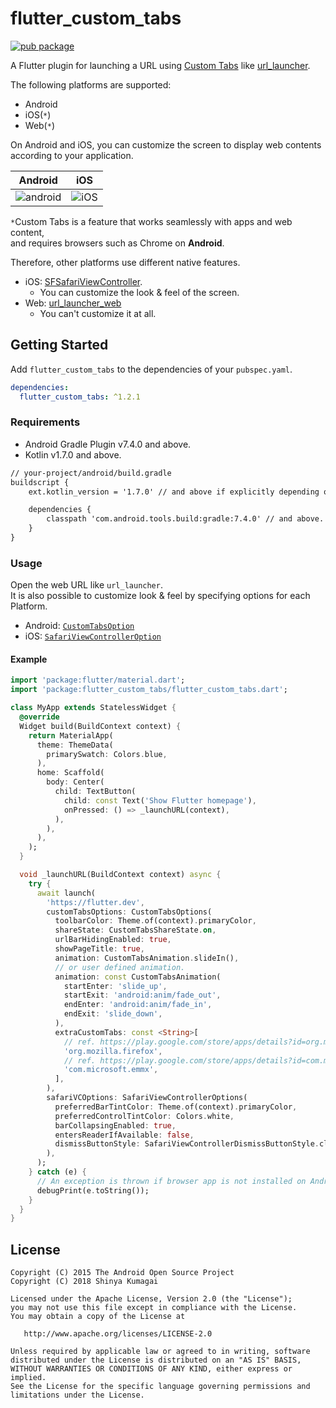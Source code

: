 # flutter_custom_tabs
[![pub package](https://img.shields.io/pub/v/flutter_custom_tabs.svg)](https://pub.dartlang.org/packages/flutter_custom_tabs)

A Flutter plugin for launching a URL using [Custom Tabs](https://developer.chrome.com/docs/android/custom-tabs/)
 like [url_launcher](https://pub.dev/packages/url_launcher).  

The following platforms are supported:
- Android
- iOS(`*`)
- Web(`*`)

On Android and iOS, you can customize the screen 
to display web contents according to your application.

| Android | iOS |
| - | - |
| ![android](https://i.imgur.com/lgPWvLS.gif) | ![iOS](https://i.imgur.com/LhsCUzb.gif) |

`*`Custom Tabs is a feature that works seamlessly with apps and web content,  
and requires browsers such as Chrome on **Android**.  

Therefore, other platforms use different native features.
- iOS: [SFSafariViewController](https://developer.apple.com/documentation/safariservices/sfsafariviewcontroller).
  - You can customize the look & feel of the screen.
- Web: [url_launcher_web](https://pub.dev/packages/url_launcher_web)
  - You can't customize it at all.

## Getting Started
Add `flutter_custom_tabs` to the dependencies of your `pubspec.yaml`.

``` yaml
dependencies:
  flutter_custom_tabs: ^1.2.1
```

### Requirements
- Android Gradle Plugin v7.4.0 and above.
- Kotlin v1.7.0 and above.

```diff
// your-project/android/build.gradle
buildscript {
    ext.kotlin_version = '1.7.0' // and above if explicitly depending on Kotlin.

    dependencies {
        classpath 'com.android.tools.build:gradle:7.4.0' // and above.
    }
}
```

### Usage
Open the web URL like `url_launcher`.  
It is also possible to customize look & feel by specifying options for each Platform.
- Android: [`CustomTabsOption`](https://github.com/droibit/flutter_custom_tabs/blob/main/flutter_custom_tabs_platform_interface/lib/src/custom_tabs_option.dart)
- iOS: [`SafariViewControllerOption`](https://github.com/droibit/flutter_custom_tabs/blob/main/flutter_custom_tabs_platform_interface/lib/src/safari_view_controller_option.dart)

#### Example

``` dart
import 'package:flutter/material.dart';
import 'package:flutter_custom_tabs/flutter_custom_tabs.dart';

class MyApp extends StatelessWidget {
  @override
  Widget build(BuildContext context) {
    return MaterialApp(
      theme: ThemeData(
        primarySwatch: Colors.blue,
      ),
      home: Scaffold(
        body: Center(
          child: TextButton(
            child: const Text('Show Flutter homepage'),
            onPressed: () => _launchURL(context),
          ),
        ),
      ),
    );
  }

  void _launchURL(BuildContext context) async {
    try {
      await launch(
        'https://flutter.dev',
        customTabsOptions: CustomTabsOptions(
          toolbarColor: Theme.of(context).primaryColor,
          shareState: CustomTabsShareState.on,
          urlBarHidingEnabled: true,
          showPageTitle: true,
          animation: CustomTabsAnimation.slideIn(),
          // or user defined animation.
          animation: const CustomTabsAnimation(
            startEnter: 'slide_up',
            startExit: 'android:anim/fade_out',
            endEnter: 'android:anim/fade_in',
            endExit: 'slide_down',
          ),
          extraCustomTabs: const <String>[
            // ref. https://play.google.com/store/apps/details?id=org.mozilla.firefox
            'org.mozilla.firefox',
            // ref. https://play.google.com/store/apps/details?id=com.microsoft.emmx
            'com.microsoft.emmx',
          ],
        ),                    
        safariVCOptions: SafariViewControllerOptions(
          preferredBarTintColor: Theme.of(context).primaryColor,
          preferredControlTintColor: Colors.white,
          barCollapsingEnabled: true,
          entersReaderIfAvailable: false,
          dismissButtonStyle: SafariViewControllerDismissButtonStyle.close,        
        ),
      );
    } catch (e) {
      // An exception is thrown if browser app is not installed on Android device.
      debugPrint(e.toString());
    }
  }
}
```

## License

    Copyright (C) 2015 The Android Open Source Project
    Copyright (C) 2018 Shinya Kumagai

    Licensed under the Apache License, Version 2.0 (the "License");
    you may not use this file except in compliance with the License.
    You may obtain a copy of the License at

       http://www.apache.org/licenses/LICENSE-2.0

    Unless required by applicable law or agreed to in writing, software
    distributed under the License is distributed on an "AS IS" BASIS,
    WITHOUT WARRANTIES OR CONDITIONS OF ANY KIND, either express or implied.
    See the License for the specific language governing permissions and
    limitations under the License.
